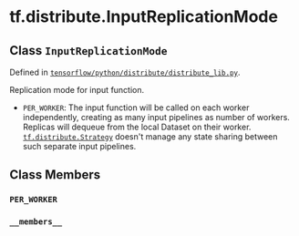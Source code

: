 <div itemscope itemtype="http://developers.google.com/ReferenceObject">
<meta itemprop="name" content="tf.distribute.InputReplicationMode" />
<meta itemprop="path" content="Stable" />
<meta itemprop="property" content="PER_WORKER"/>
<meta itemprop="property" content="__members__"/>
</div>

# tf.distribute.InputReplicationMode

## Class `InputReplicationMode`





Defined in [`tensorflow/python/distribute/distribute_lib.py`](/code/stable/tensorflow/python/distribute/distribute_lib.py).

Replication mode for input function.

* `PER_WORKER`: The input function will be called on each worker
  independently, creating as many input pipelines as number of workers.
  Replicas will dequeue from the local Dataset on their worker.
  <a href="../../tf/distribute/Strategy.md"><code>tf.distribute.Strategy</code></a> doesn't manage any state sharing between such
  separate input pipelines.

## Class Members

<h3 id="PER_WORKER"><code>PER_WORKER</code></h3>

<h3 id="__members__"><code>__members__</code></h3>

